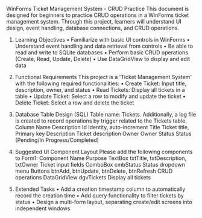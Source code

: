 WinForms Ticket Management System - CRUD Practice
This document is designed for beginners to practice CRUD operations in a WinForms ticket management system. Through this project, learners will understand UI design, event handling, database connections, and CRUD operations.
1. Learning Objectives
• Familiarize with basic UI controls in WinForms
• Understand event handling and data retrieval from controls
• Be able to read and write to SQLite databases
• Perform basic CRUD operations (Create, Read, Update, Delete)
• Use DataGridView to display and edit data
2. Functional Requirements
This project is a 'Ticket Management System' with the following required functionalities:
• Create Ticket: Input title, description, owner, and status
• Read Tickets: Display all tickets in a table
• Update Ticket: Select a row to modify and update the ticket
• Delete Ticket: Select a row and delete the ticket
3. Database Table Design (SQL)
Table name: Tickets. Additionally, a log file is created to record operations by trigger related to the Tickets table.
Column Name	Description
Id	Identity, auto-increment
Title	Ticket title, Primary key
Description	Ticket description
Owner	Owner
Status	Status (Pending/In Progress/Completed)

4. Suggested UI Component Layout
Please add the following components to Form1:
Component	Name	Purpose
TextBox	txtTitle, txtDescription, txtOwner	Ticket input fields 
ComboBox	cmbStatus	Status dropdown menu
Buttons	btnAdd, btnUpdate, btnDelete, btnRefresh	CRUD operations
DataGridView	dgvTickets	Display all tickets
5. Extended Tasks
• Add a creation timestamp column to automatically record the creation time
• Add query functionality to filter tickets by status
• Design a multi-form layout, separating create/edit screens into independent windows
